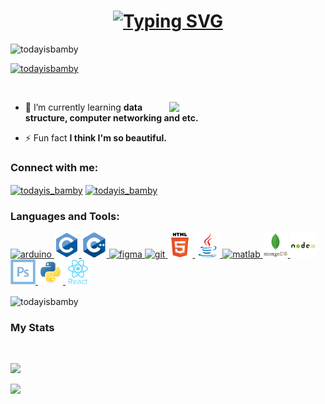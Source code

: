 <h1 align="center"><a href="https://git.io/typing-svg"><img src="https://readme-typing-svg.demolab.com?font=Fira+Code&pause=1000&color=4F12A4&width=435&lines=Hi+%F0%9F%91%8B%2C+I'm+Nisachon+Yudee" alt="Typing SVG" /></a></h1>

<p align="left"> <img src="https://komarev.com/ghpvc/?username=todayisbamby&label=Profile%20views&color=0e75b6&style=flat" alt="todayisbamby" /></p>

<p align="left"> <a href="https://github.com/ryo-ma/github-profile-trophy"><img src="https://github-profile-trophy.vercel.app/?username=todayisbamby&theme=onedark&margin-w=15&margin-h=15&no-frame=true" alt="todayisbamby" /></a> </p>

<p align="left"> <a href="https://twitter.com/" target="blank"><img src="https://img.shields.io/twitter/follow/?logo=twitter&style=for-the-badge" alt="" /></a></p>

<img align="right" src="https://media.giphy.com/media/v1.Y2lkPTc5MGI3NjExZjU4MmE1ZWRiMmIyMDVhNjIzODdkMzA2MDg2M2I3ZjFlMmIxZWY3NyZjdD1n/40lkVsLHzQU1cJ862N/giphy.gif" width="250px">

- 🌱 I’m currently learning **data structure, computer networking and etc.**

- ⚡ Fun fact **I think I'm so beautiful.**

<h3 align="left">Connect with me:</h3>
<p align="left">
<a href="https://instagram.com/todayis_bamby " target="blank"><img align="center" src="https://raw.githubusercontent.com/rahuldkjain/github-profile-readme-generator/master/src/images/icons/Social/instagram.svg" alt="todayis_bamby" height="30" width="40" /></a>
  <a href="https://www.linkedin.com/feed/ " target="blank"><img align="center" src="https://cdn-icons-png.flaticon.com/512/174/174857.png" alt="todayis_bamby" height="30" width="30" /></a>

</p>

<h3 align="left">Languages and Tools:</h3>
<p align="left"> <a href="https://www.arduino.cc/" target="_blank" rel="noreferrer"> <img src="https://cdn.worldvectorlogo.com/logos/arduino-1.svg" alt="arduino" width="40" height="40"/> </a> <a href="https://www.cprogramming.com/" target="_blank" rel="noreferrer"> <img src="https://raw.githubusercontent.com/devicons/devicon/master/icons/c/c-original.svg" alt="c" width="40" height="40"/> </a> <a href="https://www.w3schools.com/cpp/" target="_blank" rel="noreferrer"> <img src="https://raw.githubusercontent.com/devicons/devicon/master/icons/cplusplus/cplusplus-original.svg" alt="cplusplus" width="40" height="40"/> </a> </a> <a href="https://www.figma.com/" target="_blank" rel="noreferrer"> <img src="https://www.vectorlogo.zone/logos/figma/figma-icon.svg" alt="figma" width="40" height="40"/> </a> <a href="https://git-scm.com/" target="_blank" rel="noreferrer"> <img src="https://www.vectorlogo.zone/logos/git-scm/git-scm-icon.svg" alt="git" width="40" height="40"/> </a> <a href="https://www.w3.org/html/" target="_blank" rel="noreferrer"> <img src="https://raw.githubusercontent.com/devicons/devicon/master/icons/html5/html5-original-wordmark.svg" alt="html5" width="40" height="40"/> </a> <a href="https://www.java.com" target="_blank" rel="noreferrer"> <img src="https://raw.githubusercontent.com/devicons/devicon/master/icons/java/java-original.svg" alt="java" width="40" height="40"/> </a> <a href="https://www.mathworks.com/" target="_blank" rel="noreferrer"> <img src="https://upload.wikimedia.org/wikipedia/commons/2/21/Matlab_Logo.png" alt="matlab" width="40" height="40"/> </a>  <a href="https://www.mongodb.com/" target="_blank" rel="noreferrer"> <img src="https://raw.githubusercontent.com/devicons/devicon/master/icons/mongodb/mongodb-original-wordmark.svg" alt="mongodb" width="40" height="40"/> </a> <a href="https://nodejs.org" target="_blank" rel="noreferrer"> <img src="https://raw.githubusercontent.com/devicons/devicon/master/icons/nodejs/nodejs-original-wordmark.svg" alt="nodejs" width="40" height="40"/> </a> <a href="https://www.photoshop.com/en" target="_blank" rel="noreferrer"> <img src="https://raw.githubusercontent.com/devicons/devicon/master/icons/photoshop/photoshop-line.svg" alt="photoshop" width="40" height="40"/> </a> <a href="https://www.python.org" target="_blank" rel="noreferrer"> <img src="https://raw.githubusercontent.com/devicons/devicon/master/icons/python/python-original.svg" alt="python" width="40" height="40"/> </a> <a href="https://reactjs.org/" target="_blank" rel="noreferrer"> <img src="https://raw.githubusercontent.com/devicons/devicon/master/icons/react/react-original-wordmark.svg" alt="react" width="40" height="40"/> </a> </p>

<p><img align="center" src="https://github-readme-streak-stats.herokuapp.com/?user=todayisbamby&" alt="todayisbamby" /></p>
<h3>My Stats</h3>
<br>
<p align="start">
  <img align="start" src="https://github-readme-stats.vercel.app/api?username=todayisbamby&layout=compact&langs_count=8&theme=dracula">
</p>
<p align="start">
  <img height="180em" src="https://github-readme-stats-eight-theta.vercel.app/api/top-langs/?username=todayisbamby&layout=compact&langs_count=8&theme=dracula"/>
</p>
